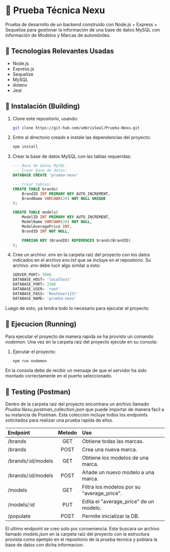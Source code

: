 # :file_folder: Prueba Técnica Nexu

Prueba de desarrollo de un backend construido con Node.js + Express + Sequelize para gestionar la información de una base de datos MySQL con información de Modelos y Marcas de automóviles.

## :triangular_ruler: Tecnologías Relevantes Usadas
- Node.js
- Express.js
- Sequelize
- MySQL
- dotenv
- Jest

## :wrench: Instalación (Building)

1. Clone este repositorio, usando:
	```bash
	git clone https://git-hub.com/umbrisSeal/Prueba-Nexu.git

2.  Entre al directorio creado e instale las dependencias del proyecto:
	```bash
	npm install

3. Crear la base de datos MySQL con las tablas requeridas:
	```sql
	--- Base de datos MySQL.
	--- Crear base de datos:
	DATABASE CREATE 'prueba-nexu'

	--- Crear tablas:
	CREATE TABLE brands(
		BrandID INT PRIMARY KEY AUTO_INCREMENT,
		BrandName VARCHAR(20) NOT NULL UNIQUE
	);

	CREATE TABLE models(
		ModelID INT PRIMARY KEY AUTO_INCREMENT,
		ModelName VARCHAR(20) NOT NULL,
		ModelAveragePrice INT,
		BrandID INT NOT NULL,

		FOREIGN KEY (BrandID) REFERENCES brands(BrandID)
	);

4. Cree un archivo *.env* en la carpeta raiz del proyecto con los datos indicados en el archivo *env.txt* que se incluye en el repositorio. Su archivo *.env* debe lucir algo similar a esto:
	```sql
	SERVER_PORT= 3000
	DATABASE_HOST= 'localhost'
	DATABASE_PORT= 3306
	DATABASE_USER= 'root'
	DATABASE_PASS= 'RootUser123!'
	DATABASE_NAME= 'prueba-nexu'

Luego de esto, ya tendra todo lo necesario para ejecutar el proyecto.

## :running: Ejecucion (Running)

Para ejecutar el proyecto de manera rapida se ha provisto un comando *nodemon*. Una vez en la carpeta raiz del proyecto ejecute en su consola:

1. Ejecutar el proyecto:
   ```bash
   npm run nodemon

En la consola debe de recibir un mensaje de que el servidor ha sido montado correctamente en el puerto seleccionado.

## :syringe: Testing (Postman)

Dentro de la carpeta raiz del proyecto encontrara un archivo llamado *Prueba Nexu.postman_collection.json* que puede importar de manera facil a su instancia de Postman. Esta coleccion incluye todos los endpoints solicitados para realizar una prueba rapida de ellos.

| Endpoint 					| Metodo| Uso 																			|
|:----------------- |:----: |:------------------------------------------|
| /brands 					| GET  	| Obtiene todas las marcas.   							|
| /brands 					| POST 	| Crea una nueva marca.    									|
| /brands/:id/models| GET 	| Obtiene los modelos de una marca.   			|
| /brands/:id/models| POST 	| Añade un nuevo modelo a una marca.   			|
| /models	 					| GET 	| Filtra los modelos por su "average_price".|
| /models/:id 			| PUT 	| Edita el "average_price" de un modelo.   	|
| /populate 				| POST 	| Permite inicializar la DB.   							|

El ultimo endpoint se creo solo por conveniencia. Este buscara un archivo llamado *models.json* en la carpeta raiz del proyecto con la estructura provista como ejemplo en el repositorio de la prueba tecnica y poblara la base de datos con dicha informacion.
